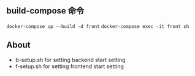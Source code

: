 ## build-compose 命令

`docker-compose up --build -d front`
`docker-compose exec -it front sh`
## About

- b-setup.sh for setting backend start setting
- f-setup.sh for setting frontend start setting
